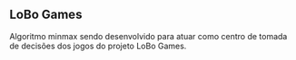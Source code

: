 ## LoBo Games

Algoritmo minmax sendo desenvolvido para atuar como centro de tomada de decisões dos jogos do projeto LoBo Games.
